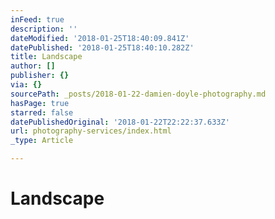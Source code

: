 ```yaml
---
inFeed: true
description: ''
dateModified: '2018-01-25T18:40:09.841Z'
datePublished: '2018-01-25T18:40:10.282Z'
title: Landscape
author: []
publisher: {}
via: {}
sourcePath: _posts/2018-01-22-damien-doyle-photography.md
hasPage: true
starred: false
datePublishedOriginal: '2018-01-22T22:22:37.633Z'
url: photography-services/index.html
_type: Article

---
```

# Landscape